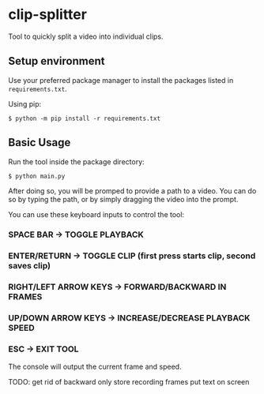 # clip-splitter
 
Tool to quickly split a video into individual clips.

## Setup environment

Use your preferred package manager to install the packages listed in `requirements.txt`.

Using pip:

    $ python -m pip install -r requirements.txt

## Basic Usage

Run the tool inside the package directory:

    $ python main.py

After doing so, you will be promped to provide a path to a video. You can do so by typing the path, or by simply dragging the video into the prompt.

You can use these keyboard inputs to control the tool:

### SPACE BAR -> TOGGLE PLAYBACK

### ENTER/RETURN -> TOGGLE CLIP (first press starts clip, second saves clip)

### RIGHT/LEFT ARROW KEYS -> FORWARD/BACKWARD IN FRAMES

### UP/DOWN ARROW KEYS -> INCREASE/DECREASE PLAYBACK SPEED

### ESC -> EXIT TOOL

The console will output the current frame and speed.


TODO:
get rid of backward
only store recording frames
put text on screen